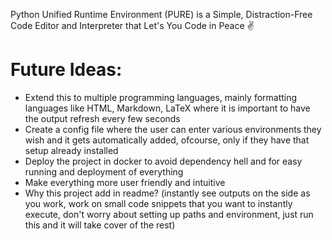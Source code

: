 Python Unified Runtime Environment (PURE) is a Simple, Distraction-Free Code Editor and Interpreter that Let's You Code in Peace ✌️

# Future Ideas:

- Extend this to multiple programming languages, mainly formatting languages like HTML, Markdown, LaTeX where it is important to have the output refresh every few seconds
- Create a config file where the user can enter various environments they wish and it gets automatically added, ofcourse, only if they have that setup already installed
- Deploy the project in docker to avoid dependency hell and for easy running and deployment of everything
- Make everything more user friendly and intuitive
- Why this project add in readme? (instantly see outputs on the side as you work, work on small code snippets that you want to instantly execute, don't worry about setting up paths and environment, just run this and it will take cover of the rest)
